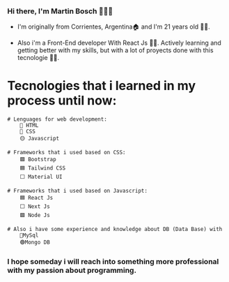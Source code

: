 ### Hi there, I'm Martin Bosch 👋🙋‍♂️

- I'm originally from Corrientes, Argentina🏠 and I'm 21 years old 🙇‍♂️.

- Also i'm a Front-End developer With React Js 👨‍💻. Actively learning and getting better with my skills, but with a lot of proyects done with this tecnologie 💆‍♂️.

# Tecnologies that i learned in my process until now:
    # Lenguages for web development: 
        🔴 HTML 
        🔵 CSS
        🟡 Javascript
    
    # Frameworks that i used based on CSS: 
        🟪 Bootstrap
        🟦 Tailwind CSS  
        ⬜ Material UI
        
    # Frameworks that i used based on Javascript: 
        🟦 React Js  
        ⬜ Next Js 
        🟩 Node Js
    
    # Also i have some experience and knowledge about DB (Data Base) with 
        🔵MySql
        🟢Mongo DB
    
    
### I hope someday i will reach into something more professional with my passion about programming.
    







